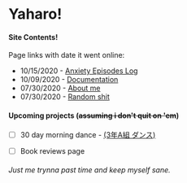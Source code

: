 # Yaharo!





#### Site Contents!
Page links with date it went online:
* 10/15/2020 - [Anxiety Episodes Log](https://kedbin.github.io/pages/anxiety)
* 10/09/2020 - [Documentation](http://kedbin.github.io/exp01/Docs/documentation)
* 07/30/2020 - [About me](http://kedbin.github.io/exp01/bg/about)
* 07/30/2020 - [Random shit](http://kedbin.github.io/exp01/bored/pastime)




#### Upcoming projects (~~assuming i don't quit on 'em~~)
- [ ] 30 day morning dance - [(3年A組 ダンス)](https://www.youtube.com/watch?v=vjN0-4elXb0)
- [ ] Book reviews page



###### Just me trynna past time and keep myself sane.

